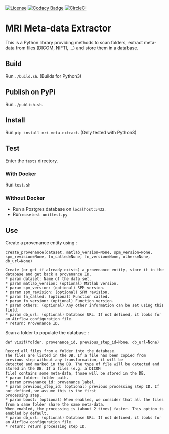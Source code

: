 [![License](https://img.shields.io/badge/license-Apache--2.0-blue.svg)](https://github.com/LREN-CHUV/airflow-imaging-plugins/blob/master/LICENSE) [![Codacy Badge](https://api.codacy.com/project/badge/Grade/4547fb5d1e464e4087640e046893576a)](https://www.codacy.com/app/mirco-nasuti/mri-meta-extract?utm_source=github.com&amp;utm_medium=referral&amp;utm_content=LREN-CHUV/mri-meta-extract&amp;utm_campaign=Badge_Grade) [![CircleCI](https://circleci.com/gh/LREN-CHUV/mri-meta-extract.svg?style=svg)](https://circleci.com/gh/LREN-CHUV/mri-meta-extract)

# MRI Meta-data Extractor

This is a Python library providing methods to scan folders, extract meta-data from files (DICOM, NIFTI, ...) and store 
them in a database.

## Build

Run `./build.sh`. (Builds for Python3)

## Publish on PyPi

Run `./publish.sh`.

## Install

Run `pip install mri-meta-extract`. (Only tested with Python3)

## Test

Enter the `tests` directory.

### With Docker

Run `test.sh`

### Without Docker

* Run a Postgres database on `localhost:5432`.
* Run `nosetest unittest.py`

## Use

Create a provenance entity using :
   
    create_provenance(dataset, matlab_version=None, spm_version=None, spm_revision=None, fn_called=None, fn_version=None, others=None, db_url=None)
    
    Create (or get if already exists) a provenance entity, store it in the database and get back a provenance ID.
    * param dataset: Name of the data set.
    * param matlab_version: (optional) Matlab version.
    * param spm_version: (optional) SPM version.
    * param spm_revision: (optional) SPM revision.
    * param fn_called: (optional) Function called.
    * param fn_version: (optional) Function version.
    * param others: (optional) Any other information can be set using this field.
    * param db_url: (optional) Database URL. If not defined, it looks for an Airflow configuration file.
    * return: Provenance ID.
    
Scan a folder to populate the database :

    def visit(folder, provenance_id, previous_step_id=None, db_url=None)
    
    Record all files from a folder into the database.
    The files are listed in the DB. If a file has been copied from previous step without any transformation, it will be
    detected and marked in the DB. The type of file will be detected and stored in the DB. If a files (e.g. a DICOM
    file) contains some meta-data, those will be stored in the DB.
    * param folder: folder path.
    * param provenance_id: provenance label.
    * param previous_step_id: (optional) previous processing step ID. If not defined, we assume this is the first
    processing step.
    * param boost: (optional) When enabled, we consider that all the files from a same folder share the same meta-data.
    When enabled, the processing is (about 2 times) faster. This option is enabled by default.
    * param db_url: (optional) Database URL. If not defined, it looks for an Airflow configuration file.
    * return: return processing step ID.
    
